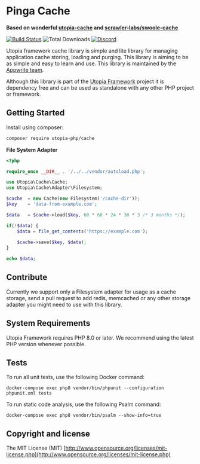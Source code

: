 # Pinga Cache

**Based on wonderful [utopia-cache](https://github.com/utopia-php/cache) and [scrawler-labs/swoole-cache](https://github.com/scrawler-labs/swoole-cache)**

[![Build Status](https://travis-ci.org/utopia-php/cache.svg?branch=master)](https://travis-ci.com/utopia-php/cache)
![Total Downloads](https://img.shields.io/packagist/dt/utopia-php/cache.svg)
[![Discord](https://img.shields.io/discord/564160730845151244?label=discord)](https://appwrite.io/discord)

Utopia framework cache library is simple and lite library for managing application cache storing, loading and purging. This library is aiming to be as simple and easy to learn and use. This library is maintained by the [Appwrite team](https://appwrite.io).

Although this library is part of the [Utopia Framework](https://github.com/utopia-php/framework) project it is dependency free and can be used as standalone with any other PHP project or framework.

## Getting Started

Install using composer:
```bash
composer require utopia-php/cache
```

**File System Adapter**

```php
<?php

require_once __DIR__ . '/../../vendor/autoload.php';

use Utopia\Cache\Cache;
use Utopia\Cache\Adapter\Filesystem;

$cache  = new Cache(new Filesystem('/cache-dir'));
$key    = 'data-from-example.com';

$data   = $cache->load($key, 60 * 60 * 24 * 30 * 3 /* 3 months */);

if(!$data) {
    $data = file_get_contents('https://example.com');
    
    $cache->save($key, $data);
}

echo $data;
```

## Contribute

Currently we support only a Filesystem adapter for usage as a cache storage, send a pull request to add redis, memcached or any other storage adapter you might need to use with this library.

## System Requirements

Utopia Framework requires PHP 8.0 or later. We recommend using the latest PHP version whenever possible.

## Tests

To run all unit tests, use the following Docker command:

`docker-compose exec php8 vendor/bin/phpunit --configuration phpunit.xml tests`

To run static code analysis, use the following Psalm command:

`docker-compose exec php8 vendor/bin/psalm --show-info=true`


## Copyright and license

The MIT License (MIT) [http://www.opensource.org/licenses/mit-license.php](http://www.opensource.org/licenses/mit-license.php)
